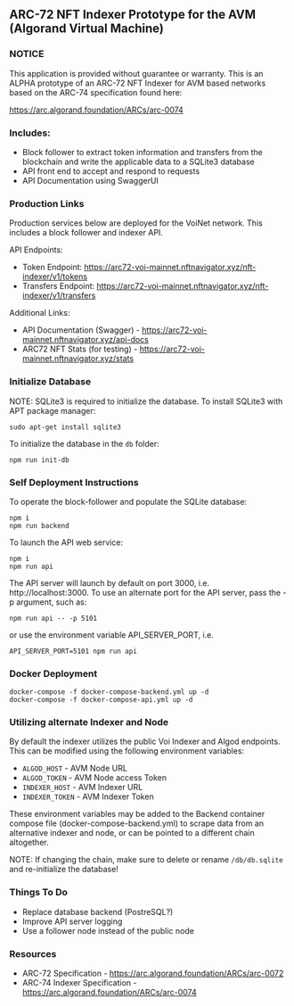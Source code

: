 ## ARC-72 NFT Indexer Prototype for the AVM (Algorand Virtual Machine)

### NOTICE
This application is provided without guarantee or warranty.
This is an ALPHA prototype of an ARC-72 NFT Indexer for AVM based networks
based on the ARC-74 specification found here:

https://arc.algorand.foundation/ARCs/arc-0074

### Includes:
* Block follower to extract token information and transfers from the blockchain
and write the applicable data to a SQLite3 database
* API front end to accept and respond to requests
* API Documentation using SwaggerUI

### Production Links
Production services below are deployed for the VoiNet network.
This includes a block follower and indexer API.

API Endpoints:
* Token Endpoint: https://arc72-voi-mainnet.nftnavigator.xyz/nft-indexer/v1/tokens
* Transfers Endpoint: https://arc72-voi-mainnet.nftnavigator.xyz/nft-indexer/v1/transfers

Additional Links:
* API Documentation (Swagger) - https://arc72-voi-mainnet.nftnavigator.xyz/api-docs
* ARC72 NFT Stats (for testing) - https://arc72-voi-mainnet.nftnavigator.xyz/stats

### Initialize Database
NOTE: SQLite3 is required to initialize the database. To install SQLite3 with APT package manager:
```
sudo apt-get install sqlite3
```

To initialize the database in the `db` folder:
```
npm run init-db
```

### Self Deployment Instructions
To operate the block-follower and populate the SQLite database:
```
npm i
npm run backend
```

To launch the API web service:
```
npm i
npm run api
```

The API server will launch by default on port 3000, i.e. http://localhost:3000.
To use an alternate port for the API server, pass the -p argument, such as:
```
npm run api -- -p 5101
```
or use the environment variable API_SERVER_PORT, i.e.
```
API_SERVER_PORT=5101 npm run api
```

### Docker Deployment
```
docker-compose -f docker-compose-backend.yml up -d
docker-compose -f docker-compose-api.yml up -d
```

### Utilizing alternate Indexer and Node
By default the indexer utilizes the public Voi Indexer and Algod endpoints.
This can be modified using the following environment variables:

- `ALGOD_HOST` - AVM Node URL
- `ALGOD_TOKEN` - AVM Node access Token
- `INDEXER_HOST` - AVM Indexer URL
- `INDEXER_TOKEN` - AVM Indexer Token

These environment variables may be added to the Backend container compose file (docker-compose-backend.yml)
to scrape data from an alternative indexer and node, or can be pointed to a different chain altogether. 

NOTE: If changing the chain, make sure to delete or rename `/db/db.sqlite` and re-initialize the database!

### Things To Do
* Replace database backend (PostreSQL?)
* Improve API server logging
* Use a follower node instead of the public node

### Resources
* ARC-72 Specification - https://arc.algorand.foundation/ARCs/arc-0072
* ARC-74 Indexer Specification - https://arc.algorand.foundation/ARCs/arc-0074
